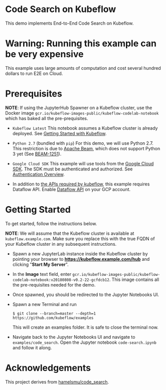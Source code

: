 # Code Search on Kubeflow

This demo implements End-to-End Code Search on Kubeflow.

# Warning: Running this example can be very expensive

This example uses large amounts of computation and cost several hundred dollars to run E2E on Cloud.


# Prerequisites

**NOTE**: If using the JupyterHub Spawner on a Kubeflow cluster, use the Docker image 
`gcr.io/kubeflow-images-public/kubeflow-codelab-notebook` which has baked all the pre-prequisites.

* `Kubeflow Latest`
  This notebook assumes a Kubeflow cluster is already deployed. See
  [Getting Started with Kubeflow](https://www.kubeflow.org/docs/started/getting-started/).

* `Python 2.7` (bundled with `pip`) 
  For this demo, we will use Python 2.7. This restriction is due to [Apache Beam](https://beam.apache.org/),
  which does not support Python 3 yet (See [BEAM-1251](https://issues.apache.org/jira/browse/BEAM-1251)).

* `Google Cloud SDK`
  This example will use tools from the [Google Cloud SDK](https://cloud.google.com/sdk/). The SDK 
  must be authenticated and authorized. See
  [Authentication Overview](https://cloud.google.com/docs/authentication/).
  
* In addition to [the APIs required by kubeflow](https://www.kubeflow.org/docs/gke/deploy/project-setup/), this example requires Dataflow API. Enable [Dataflow API](https://console.cloud.google.com/apis/library/dataflow.googleapis.com) on your GCP account.
  
# Getting Started

To get started, follow the instructions below.

**NOTE**: We will assume that the Kubeflow cluster is available at `kubeflow.example.com`. Make sure
you replace this with the true FQDN of your Kubeflow cluster in any subsequent instructions.

* Spawn a new JupyterLab instance inside the Kubeflow cluster by pointing your browser to
  **https://kubeflow.example.com/hub** and clicking "**Start My Server**".

* In the **Image** text field, enter `gcr.io/kubeflow-images-public/kubeflow-codelab-notebook:v20180808-v0.2-22-gcfdcb12`.
  This image contains all the pre-requisites needed for the demo.
  
* Once spawned, you should be redirected to the Jupyter Notebooks UI.

* Spawn a new Terminal and run
  ```
  $ git clone --branch=master --depth=1 https://github.com/kubeflow/examples
  ```
  This will create an examples folder. It is safe to close the terminal now.
  
* Navigate back to the Jupyter Notebooks UI and navigate to `examples/code_search`. Open
  the Jupyter notebook `code-search.ipynb` and follow it along.

# Acknowledgements

This project derives from [hamelsmu/code_search](https://github.com/hamelsmu/code_search).
